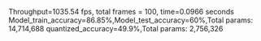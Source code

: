 Throughput=1035.54 fps, total frames = 100, time=0.0966 seconds
Model_train_accuracy=86.85%,Model_test_accuracy=60%,Total params: 14,714,688
quantized_accuracy=49.9%,Total params: 2,756,326
